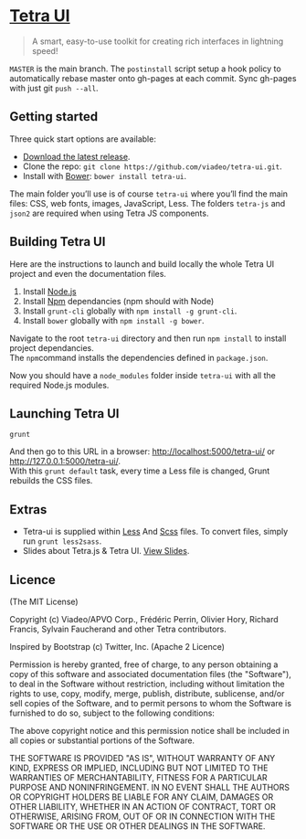 [Tetra UI](http://viadeo.github.io/tetra-ui/doc)
========

> A smart, easy-to-use toolkit for creating rich interfaces in lightning speed!

`MASTER` is the main branch.
The `postinstall` script setup a hook policy to automatically rebase master onto gh-pages at each commit.
Sync gh-pages with just git `push --all`.

## Getting started

Three quick start options are available:

* [Download the latest release](https://github.com/viadeo/tetra-ui/releases).
* Clone the repo: `git clone https://github.com/viadeo/tetra-ui.git`.
* Install with [Bower](http://bower.io): `bower install tetra-ui`.

The main folder you’ll use is of course `tetra-ui` where you’ll find the main files: CSS, web fonts, images, JavaScript, Less. The folders `tetra-js` and `json2` are required when using Tetra JS components.

## Building Tetra UI

Here are the instructions to launch and build locally the whole Tetra UI project and even the documentation files.

1. Install [Node.js](http://nodejs.org/)
2. Install [Npm](http://npmjs.org/) dependancies (npm should with Node)
3. Install `grunt-cli` globally with `npm install -g grunt-cli`.
4. Install `bower` globally with `npm install -g bower`.

Navigate to the root `tetra-ui` directory and then run `npm install` to install project dependancies.<br />
The `npm`command installs the dependencies defined in `package.json`.

Now you should have a `node_modules` folder inside `tetra-ui` with all the required Node.js modules.

## Launching Tetra UI

`grunt`

And then go to this URL in a browser: <http://localhost:5000/tetra-ui/> or <http://127.0.0.1:5000/tetra-ui/>.<br />
With this `grunt default` task, every time a Less file is changed, Grunt rebuilds the CSS files.

## Extras

* Tetra-ui is supplied within [Less](http://lesscss.org/) And [Scss](http://sass-lang.com/guide) files.
To convert files, simply run `grunt less2sass`.
* Slides about Tetra.js & Tetra UI. [View Slides](http://viadeo.github.com/tetra-slides/2012-11-20/).

Licence
-------
(The MIT License)

Copyright (c) Viadeo/APVO Corp., Frédéric Perrin, Olivier Hory,
Richard Francis, Sylvain Faucherand and other Tetra contributors.

Inspired by Bootstrap (c) Twitter, Inc. (Apache 2 Licence)

Permission is hereby granted, free of charge, to any person obtaining a copy of this software and associated documentation files (the "Software"), to deal in the Software without restriction, including without limitation the rights to use, copy, modify, merge, publish, distribute, sublicense, and/or sell copies of the Software, and to permit persons to whom the Software is furnished to do so, subject to the following conditions:

The above copyright notice and this permission notice shall be included in all copies or substantial portions of the Software.

THE SOFTWARE IS PROVIDED "AS IS", WITHOUT WARRANTY OF ANY KIND, EXPRESS OR IMPLIED, INCLUDING BUT NOT LIMITED TO THE WARRANTIES OF MERCHANTABILITY, FITNESS FOR A PARTICULAR PURPOSE AND NONINFRINGEMENT. IN NO EVENT SHALL THE AUTHORS OR COPYRIGHT HOLDERS BE LIABLE FOR ANY CLAIM, DAMAGES OR OTHER LIABILITY, WHETHER IN AN ACTION OF CONTRACT, TORT OR OTHERWISE, ARISING FROM, OUT OF OR IN CONNECTION WITH THE SOFTWARE OR THE USE OR OTHER DEALINGS IN THE SOFTWARE.

